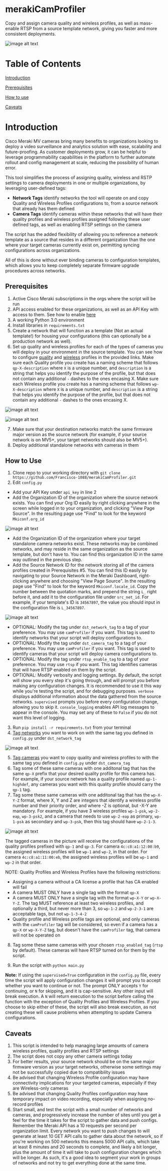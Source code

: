 # merakiCamProfiler
Copy and assign camera quality and wireless profiles, as well as mass-enable RTSP from a source template network, giving you faster and more consistent deployments.

![image alt text](images/diagram.png)

# Table of Contents

[Introduction](#intro)

[Prerequisites](#prereq)

[How to use](#howtouse)

[Caveats](#caveats)

<a id="intro"></a>

# Introduction

Cisco Meraki MV cameras bring many benefits to organizations looking to deploy a video surveillance and analytics solution with ease, scalability and future-proofing. As customer deployments grow, it can be helpful to leverage programmability capabilities in the platform to further automate rollout and config management at scale, reducing the possibility of human error. 

This tool simplifies the process of assigning quality, wireless and RSTP settings to camera deployments in one or multiple organizations, by leveraging user-defined tags:
* **Network Tags** identify networks the tool will operate on and copy Quality and Wireless Profiles configurations to, from a source network that already has them defined
* **Camera Tags** identify cameras within these networks that will have their quality profiles and wireless profiles assigned following these user defined tags, as well as enabling RTSP settings on the camera

The script has the added flexibility of allowing you to reference a network template as a source that resides in a different organization than the one where your target cameras currently exist on, permitting syncing configurations across organizations.

All of this is done without ever binding cameras to configuration templates, which allows you to keep completely separate firmware upgrade procedures across networks.

<a id="prereq"></a>

## Prerequisites

1. Active Cisco Meraki subscriptions in the orgs where the script will be run
2. API access enabled for these organizations, as well as an API Key with access to them. See how to enable [here](https://documentation.meraki.com/General_Administration/Other_Topics/Cisco_Meraki_Dashboard_API)
3. A working Python 3.0 environment
4. Install libraries in `requirements.txt`
5. Create a network that will function as a template (Not an actual template!) for housing your configurations (this can optionally be a production network as well).
6. Set up quality and wireless profiles for each of the types of cameras you will deploy in your environment in the source template. You can see how to configure [quality](https://documentation.meraki.com/MV/Initial_Configuration/Bulk_Configuring_Quality_and_Retention_Settings_Through_Profiles) and [wireless](https://documentation.meraki.com/MV/Initial_Configuration/MV_Wireless_Configuration_Guide) profiles in the provided links. Make sure each Quality profile you create has a naming scheme that follows `qp-X-description` where `X` is a unique number, and `description` is a string that helps you identify the purpose of the profile, but that does not contain any additional `-` dashes to the ones encasing X. Make sure each Wireless profile you create has a naming scheme that follows `wp-X-description` where `X` is a unique number, and `description` is a string that helps you identify the purpose of the profile, but that does not contain any additional `-` dashes to the ones encasing X.

![image alt text](images/quality_profile_name.png)

![image alt text](images/wireless_profile_name.png)

7. Make sure that your destination networks match the same firmware major version as the source network (for example, if your source network is on MV5+, your target networks should also be MV5+).
8. Deploy additional standalone networks with cameras in them

<a id="howtouse"></a>

## How to Use

1. Clone repo to your working directory with `git clone https://github.com/Francisco-1088/merakiCamProfiler.git`
2. Edit `config.py`
* Add your API Key under `api_key` in line 2
* Add the Organization ID of the organization where the source network exists. You can find your Org ID easily by right clicking anywhere in the screen while logged in to your organization, and clicking "View Page Source". In the resulting page use "Find" to look for the keyword `Mkiconf.org_id`

![image alt text](images/org_id.png)

* Add the Organization ID of the organization where your target standalone camera networks exist. These networks may be combined networks, and may reside in the same organization as the source template, but don't have to. You can find this organization ID in the same way outlined in the previous step.
* Add the Source Network ID for the network storing all of the camera profiles created in Prerequisites #5. You can find this ID easily by navigating to your Source Network in the Meraki Dashboard, right-clicking anywhere and choosing "View Page Source". In the resulting page use "Find" to look for the keyword `Mkiconf.locale_id`. Copy the number between the quotation marks, and prepend the string `L_` right before it, and add it to the configuration file under `src_net_id`. For example, if your template's ID is `34567897`, the value you should input in the configuration file is `L_34567897`.

![image alt text](images/template_id.png)

* OPTIONAL: Modify the tag under `dst_network_tag` to a tag of your preference. You may use `camProfiler` if you want. This tag is used to identify networks that your script will deploy configurations to.
* OPTIONAL: Modify the tag under `dst_camera_tag` to a tag of your preference. You may use `camProfiler` if you want. This tag is used to identify cameras that your script will deploy camera configurations to.
* OPTIONAL: Modify the tag under `rtsp_enable_tag` to a tag of your preference. You may use `rtsp` if you want. This tag identifies cameras that will have RTSP enabled on them by the script.
* OPTIONAL: Modify verbosity and logging settings. By default, the script will show you every step it's going through, and will prompt you before making any configuration changes. It is recommended to use it this way while you're testing the script, and for debugging purposes. `verbose` displays additional information about the data gathered from the source networks. `supervised` prompts you before every configuration change, allowing you to skip it. `console_logging` enables API log messages to appear in the console. You may set any of these to `False` if you do not want this level of logging.
3. Run `pip install -r requirements.txt` from your terminal
4. [Tag networks](https://documentation.meraki.com/General_Administration/Organizations_and_Networks/Organization_Menu/Manage_Tags) you want to work on with the same tag you defined in `config.py` under `dst_network_tag`

![image alt text](images/network_tag.png)

5. [Tag cameras](https://documentation.meraki.com/General_Administration/Organizations_and_Networks/Organization_Menu/Manage_Tags#Creating_Device_tags) you want to copy quality and wireless profiles to with the same tag you defined in `config.py` under `dst_camera_tag`
6. Tag some of these same cameras with one additonal tag that has the same `qp-X` prefix that your desired quality profile for this camera has. For example, if your source network has a quality profile named `qp-1-highdef`, any cameras you want with this quality profile should carry the `qp-1` tag.
7. Tag some these same cameras with one additonal tag that has the `wp-X-Y-Z` format, where X, Y and Z are integers that identify a wireless profile number and their priority order, and where -Z is optional, but -X-Y are mandatory. For example, if you have 3 wireless profiles `wp-1-psk`, `wp-2-eap`, `wp-3-psk2`, and a camera that needs to use `wp-2-eap` as primary, `wp-1-psk` as secondary and `wp-3-psk`, then this tag should have `wp-2-1-3`.

![image alt text](images/device_tag.png)

The tagged cameras in the picture will receive the configurations of the quality profiles prefixed with `qp-1` and `qp-3`. For camera `4c:c8:a1:12:00:b9`, the assigned wireless profiles will be `wp-1` and `wp-2`, in that order. For camera `4c:c8:a1:11:00:eb`, the assigned wireless profiles will be `wp-1` and `wp-2` in that order. 

NOTE: Quality Profiles and Wireless Profiles have the following restrictions:
* Assigning a camera without a CA license a profile that has CA enabled will fail
* A camera MUST ONLY have a single tag with the format `qp-X`
* A camera MUST ONLY have a single tag with the format `wp-X-Y` or `wp-X-Y-Z`. The tag MUST reference at least two wireless profiles, and optionally a third, but never more than 3, so `wp-1-2` and `wp-2-3-1` are acceptable tags, but not `wp-1-3-4-2`
* Quality profile and Wireless profile tags are optional, and only cameras with the `camProfiler` tag will be considered, so even if a camera has a `qp-X` or `wp-X-Y-Z` tag, but doesn't have the `camProfiler` tag, that camera will not be operated on

8. Tag some these same cameras with your chosen `rtsp_enabled_tag` (`rtsp` by default). These cameras will have RTSP turned on for them by the script.

9. Run the script with `python main.py`

**Note:** If using the `supervised=True` configuration in the `config.py` file, every time the script will apply configuration changes it will prompt you to accept whether you want to continue or not. The prompt ONLY accepts `Y` for continuing, or `N` for skipping, and it is cap-sensitive. Any other input will break execution. A `N` will return execution to the script before calling the function with the exception of Quality Profiles and Wireless Profiles. If you choose to skip either of these, the script will also break execution, as not creating these will cause problems when attempting to update Camera configurations.

<a name="caveats"></a>

## Caveats

1. This script is intended to help managing large amounts of camera wireless profiles, quality profiles and RTSP settings
2. The script does not copy any other camera settings today
3. For better results, your source network should be on the same major firmware version as your target networks, otherwise some settings may not be successfully copied due to compatibility issues
4. Be advised that changing Wireless Profile configuration may have connectivity implications for your targeted cameras, especially if they are Wireless-only cameras
5. Be advised that changing Quality Profiles configuration may have temporary impact on video recording, especially when assigning no-record profiles
6. Start small, and test the script with a small number of networks and cameras, and progressively increase the number of sites until you get a feel for the time it takes for the script to gather data and push configs. Remember the Meraki API has a 10 requests per second per organization limit. Every network you want to push changes to will generate at least 10 GET API calls to gather data about the network, so if you're working on 500 networks this means 5000 API calls, which take at least 8 minutes and 20 seconds to complete, and likely a bit longer, plus the amount of time it will take to push configuration changes which will be longer. As such, it's a good idea to segment your work in groups of networks and not try to get everything done at the same time.
